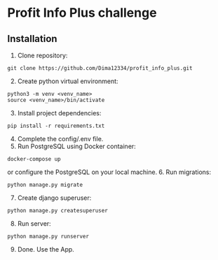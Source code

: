 # Profit Info Plus challenge

## Installation
1. Clone repository:
```
git clone https://github.com/Dima12334/profit_info_plus.git
```
2. Create python virtual environment:
```
python3 -m venv <venv_name>
source <venv_name>/bin/activate
```
3. Install project dependencies:
```
pip install -r requirements.txt
```
4. Complete the config/.env file.
5. Run PostgreSQL using Docker container:
```
docker-compose up
```
or configure the PostgreSQL on your local machine.
6. Run migrations:
```
python manage.py migrate
```
7. Create django superuser:
```
python manage.py createsuperuser
```
8. Run server:
```
python manage.py runserver
```
9. Done. Use the App.
